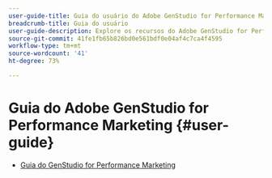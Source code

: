 ```yaml
---
user-guide-title: Guia do usuário do Adobe GenStudio for Performance Marketing
breadcrumb-title: Guia do usuário
user-guide-description: Explore os recursos do Adobe GenStudio for Performance Marketing. Saiba como criar rapidamente ativos de marca, gerar variações e otimizar experiências.
source-git-commit: 41fe1fb65b826bd0e561bdf0e04af4c7ca4f4595
workflow-type: tm+mt
source-wordcount: '41'
ht-degree: 73%

---
```



# Guia do Adobe GenStudio for Performance Marketing {#user-guide}

+ [Guia do GenStudio for Performance Marketing](home.md)

